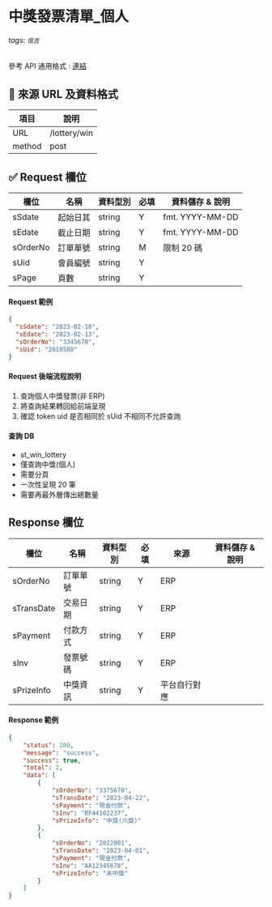 # 中獎發票清單\_個人

###### tags: `信吉`

參考 API 通用格式 : [連結](/8noUxRMeTsWpyUam5wK3dQ)

## 💠 來源 URL 及資料格式

| 項目   | 說明         |
| ------ | ------------ |
| URL    | /lottery/win |
| method | post         |

## ✅ Request 欄位

| 欄位     | 名稱     | 資料型別 | 必填 | 資料儲存 & 說明 |
| -------- | -------- | -------- | ---- | --------------- |
| sSdate   | 起始日其 | string   | Y    | fmt. YYYY-MM-DD |
| sEdate   | 截止日期 | string   | Y    | fmt. YYYY-MM-DD |
| sOrderNo | 訂單單號 | string   | M    | 限制 20 碼      |
| sUid     | 會員編號 | string   | Y    |
| sPage    | 頁數     | string   | Y    |

#### Request 範例

```json
{
  "sSdate": "2023-02-10",
  "sEdate": "2023-02-13",
  "sOrderNo": "3345678",
  "sUid": "2019580"
}
```

#### Request 後端流程說明

1. 查詢個人中獎發票(非 ERP)
2. 將查詢結果轉回給前端呈現
3. 確認 token uid 是否相同於 sUid 不相同不允許查詢

#### 查詢 DB

- st_win_lottery
- 僅查詢中獎(個人)
- 需要分頁
- 一次性呈現 20 筆
- 需要再最外層傳出總數量

## Response 欄位

| 欄位          | 名稱     | 資料型別 | 必填 | 來源         | 資料儲存 & 說明 |
| ------------- | -------- | -------- | ---- | ------------ | --------------- |
| sOrderNo      | 訂單單號 | string   | Y    | ERP          |
| sTransDate    | 交易日期 | string   | Y    | ERP          |
| sPayment      | 付款方式 | string   | Y    | ERP          |
| sInv          | 發票號碼 | string   | Y    | ERP          |
| sPrizeInfo    | 中獎資訊 | string   | Y    | 平台自行對應 |

#### Response 範例

```json
{
    "status": 200,
    "message": "success",
    "success": true,
    "total": 2,
    "data": [
        {
            "sOrderNo": "3375678",
            "sTransDate": "2023-04-22",
            "sPayment": "現金付款",
            "sInv": "BF44102237",
            "sPrizeInfo": "中獎(六獎)"
        },
        {
            "sOrderNo": "2022001",
            "sTransDate": "2023-04-01",
            "sPayment": "現金付款",
            "sInv": "AA12345678",
            "sPrizeInfo": "未中獎"
        }
    ]
}
```
